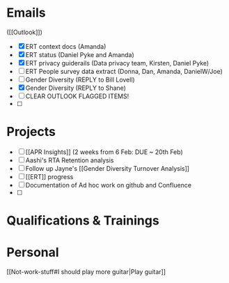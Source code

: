 
# Emails 
([[Outlook]])
- [x] ERT context docs (Amanda)
- [x] ERT status (Daniel Pyke and Amanda) 
- [x] ERT privacy guiderails (Data privacy team, Kirsten, Daniel Pyke)  
- [ ] ERT People survey data extract (Donna, Dan, Amanda, DanielW/Joe)
- [ ] Gender Diversity (REPLY to Bill Lovell)
- [x] Gender Diversity (REPLY to Shane)
- [ ] CLEAR OUTLOOK FLAGGED ITEMS!
- [ ] 


#  Projects
- [ ] [[APR Insights]] (2 weeks from 6 Feb: DUE ~ 20th Feb)
- [ ] Aashi's RTA Retention analysis
- [ ] Follow up Jayne's [[Gender Diversity Turnover Analysis]]
- [ ] [[ERT]] progress
- [ ] Documentation of Ad hoc work on github and Confluence
- [ ] 




# Qualifications & Trainings


# Personal
[[Not-work-stuff#I should play more guitar|Play guitar]]

